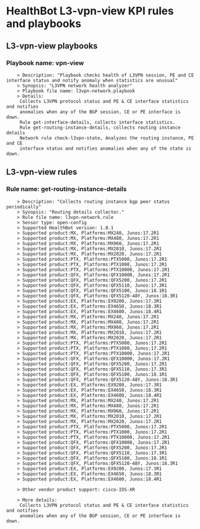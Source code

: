 # HealthBot L3-vpn-view KPI rules and playbooks

## L3-vpn-view playbooks
### Playbook name: vpn-view 
		> Description: "Playbook checks health of L3VPN session, PE and CE interface status and notify anomaly when statistics are unusual"
		> Synopsis: "L3VPN network health analyzer"
		> Playbook file name: l3vpn-network.playbook
		> Details:
		 Collects L3VPN protocol status and PE & CE interface statistics and notifies
		 anomalies when any of the BGP session, CE or PE interface is down.
		 Rule get-interface-details, collects interface statistics.
		 Rule get-routing-instance-details, collects routing instance details
		 Network rule check-l3vpn-state, Analyzes the routing instance, PE and CE
		 interface status and notifies anomalies when any of the state is down.

## L3-vpn-view rules

### Rule name: get-routing-instance-details 
		> Description: "Collects routing instance bgp peer status periodically"
		> Synopsis: "Routing details collector."
		> Rule file name: l3vpn-network.rule
		> Sensor type: open-config 
		> Supported HealthBot version: 1.0.1
		> Supported product:MX, Platforms:MX240, Junos:17.2R1
		> Supported product:MX, Platforms:MX480, Junos:17.2R1
		> Supported product:MX, Platforms:MX960, Junos:17.2R1
		> Supported product:MX, Platforms:MX2010, Junos:17.2R1
		> Supported product:MX, Platforms:MX2020, Junos:17.2R1
		> Supported product:PTX, Platforms:PTX5000, Junos:17.2R1
		> Supported product:PTX, Platforms:PTX1000, Junos:17.2R1
		> Supported product:PTX, Platforms:PTX10000, Junos:17.2R1
		> Supported product:QFX, Platforms:QFX10000, Junos:17.2R1
		> Supported product:QFX, Platforms:QFX5200, Junos:17.2R1
		> Supported product:QFX, Platforms:QFX5110, Junos:17.3R1
		> Supported product:QFX, Platforms:QFX5100, Junos:18.1R1
		> Supported product:QFX, Platforms:QFX5120-48Y, Junos:18.3R1
		> Supported product:EX, Platforms:EX9200, Junos:17.3R1
		> Supported product:EX, Platforms:EX4650, Junos:18.3R1
		> Supported product:EX, Platforms:EX4600, Junos:18.4R1
		> Supported product:MX, Platforms:MX240, Junos:17.2R1
		> Supported product:MX, Platforms:MX480, Junos:17.2R1
		> Supported product:MX, Platforms:MX960, Junos:17.2R1
		> Supported product:MX, Platforms:MX2010, Junos:17.2R1
		> Supported product:MX, Platforms:MX2020, Junos:17.2R1
		> Supported product:PTX, Platforms:PTX5000, Junos:17.2R1
		> Supported product:PTX, Platforms:PTX1000, Junos:17.2R1
		> Supported product:PTX, Platforms:PTX10000, Junos:17.2R1
		> Supported product:QFX, Platforms:QFX10000, Junos:17.2R1
		> Supported product:QFX, Platforms:QFX5200, Junos:17.2R1
		> Supported product:QFX, Platforms:QFX5110, Junos:17.3R1
		> Supported product:QFX, Platforms:QFX5100, Junos:18.1R1
		> Supported product:QFX, Platforms:QFX5120-48Y, Junos:18.3R1
		> Supported product:EX, Platforms:EX9200, Junos:17.3R1
		> Supported product:EX, Platforms:EX4650, Junos:18.3R1
		> Supported product:EX, Platforms:EX4600, Junos:18.4R1
		> Supported product:MX, Platforms:MX240, Junos:17.2R1
		> Supported product:MX, Platforms:MX480, Junos:17.2R1
		> Supported product:MX, Platforms:MX960, Junos:17.2R1
		> Supported product:MX, Platforms:MX2010, Junos:17.2R1
		> Supported product:MX, Platforms:MX2020, Junos:17.2R1
		> Supported product:PTX, Platforms:PTX5000, Junos:17.2R1
		> Supported product:PTX, Platforms:PTX1000, Junos:17.2R1
		> Supported product:PTX, Platforms:PTX10000, Junos:17.2R1
		> Supported product:QFX, Platforms:QFX10000, Junos:17.2R1
		> Supported product:QFX, Platforms:QFX5200, Junos:17.2R1
		> Supported product:QFX, Platforms:QFX5110, Junos:17.3R1
		> Supported product:QFX, Platforms:QFX5100, Junos:18.1R1
		> Supported product:QFX, Platforms:QFX5120-48Y, Junos:18.3R1
		> Supported product:EX, Platforms:EX9200, Junos:17.3R1
		> Supported product:EX, Platforms:EX4650, Junos:18.3R1
		> Supported product:EX, Platforms:EX4600, Junos:18.4R1

		> Other vendor product support: cisco-IOS-XR 

		> More details:
		 Collects L3VPN protocol status and PE & CE interface statistics and notifies
		 anomalies when any of the BGP session, CE or PE interface is down.
